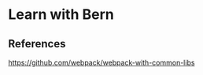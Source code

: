 Learn with Bern
===============


References
----------

https://github.com/webpack/webpack-with-common-libs
